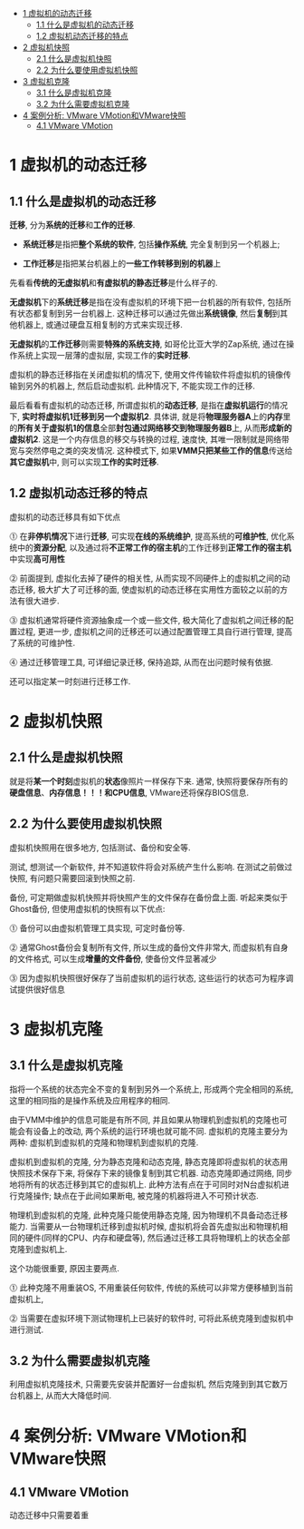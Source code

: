 
<!-- @import "[TOC]" {cmd="toc" depthFrom=1 depthTo=6 orderedList=false} -->

<!-- code_chunk_output -->

* [1 虚拟机的动态迁移](#1-虚拟机的动态迁移)
	* [1.1 什么是虚拟机的动态迁移](#11-什么是虚拟机的动态迁移)
	* [1.2 虚拟机动态迁移的特点](#12-虚拟机动态迁移的特点)
* [2 虚拟机快照](#2-虚拟机快照)
	* [2.1 什么是虚拟机快照](#21-什么是虚拟机快照)
	* [2.2 为什么要使用虚拟机快照](#22-为什么要使用虚拟机快照)
* [3 虚拟机克隆](#3-虚拟机克隆)
	* [3.1 什么是虚拟机克隆](#31-什么是虚拟机克隆)
	* [3.2 为什么需要虚拟机克隆](#32-为什么需要虚拟机克隆)
* [4 案例分析: VMware VMotion和VMware快照](#4-案例分析-vmware-vmotion和vmware快照)
	* [4.1 VMware VMotion](#41-vmware-vmotion)

<!-- /code_chunk_output -->

# 1 虚拟机的动态迁移

## 1.1 什么是虚拟机的动态迁移

**迁移**, 分为**系统的迁移**和**工作的迁移**. 

- **系统迁移**是指把**整个系统的软件**, 包括**操作系统**, 完全复制到另一个机器上;

- **工作迁移**是指把某台机器上的**一些工作转移到别的机器**上

先看看**传统的无虚拟机**和**有虚拟机的静态迁移**是什么样子的. 

**无虚拟机**下的**系统迁移**是指在没有虚拟机的环境下把一台机器的所有软件, 包括所有状态都复制到另一台机器上. 这种迁移可以通过先做出**系统镜像**, 然后**复制**到其他机器上, 或通过硬盘互相复制的方式来实现迁移.

**无虚拟机**的**工作迁移**则需要**特殊的系统支持**, 如哥伦比亚大学的Zap系统, 通过在操作系统上实现一层薄的虚拟层, 实现工作的**实时迁移**. 

虚拟机的静态迁移指在关闭虚拟机的情况下, 使用文件传输软件将虚拟机的镜像传输到另外的机器上, 然后启动虚拟机. 此种情况下, 不能实现工作的迁移.

最后看看有虚拟机的动态迁移, 所谓虚拟机的**动态迁移**, 是指在**虚拟机运行**的情况下, **实时将虚拟机1迁移到另一个虚拟机2**. 具体讲, 就是将**物理服务器A**上的**内存**里的**所有关于虚拟机1的信息**全部**封包通过网络移交到物理服务器B**上, 从而**形成新的虚拟机2**. 这是一个内存信息的移交与转换的过程, 速度快, 其唯一限制就是网络带宽与突然停电之类的突发情况. 这种模式下, 如果**VMM只把某些工作的信息**传送给**其它虚拟机**中, 则可以实现**工作的实时迁移**.

## 1.2 虚拟机动态迁移的特点

虚拟机的动态迁移具有如下优点

⓵ 在**非停机情况**下进行**迁移**, 可实现**在线的系统维护**, 提高系统的**可维护性**, 优化系统中的**资源分配**, 以及通过将**不正常工作的宿主机**的工作迁移到**正常工作的宿主机**中实现**高可用性**

⓶ 前面提到, 虚拟化去掉了硬件的相关性, 从而实现不同硬件上的虚拟机之间的动态迁移, 极大扩大了可迁移的面, 使虚拟机的动态迁移在实用性方面较之以前的方法有很大进步.

⓷ 虚拟机通常将硬件资源抽象成一个或一些文件, 极大简化了虚拟机之间迁移的配置过程, 更进一步, 虚拟机之间的迁移还可以通过配置管理工具自行进行管理, 提高了系统的可维护性.

⓸ 通过迁移管理工具, 可详细记录迁移, 保持追踪, 从而在出问题时候有依据.

还可以指定某一时刻进行迁移工作.

# 2 虚拟机快照

## 2.1 什么是虚拟机快照

就是将**某一个时刻**虚拟机的**状态**像照片一样保存下来. 通常, 快照将要保存所有的**硬盘信息**、**内存信息！！！**和**CPU信息**, VMware还将保存BIOS信息.

## 2.2 为什么要使用虚拟机快照

虚拟机快照用在很多地方, 包括测试、备份和安全等. 

测试, 想测试一个新软件, 并不知道软件将会对系统产生什么影响. 在测试之前做过快照, 有问题只需要回滚到快照之前.

备份, 可定期做虚拟机快照并将快照产生的文件保存在备份盘上面. 听起来类似于Ghost备份, 但使用虚拟机的快照有以下优点:

⓵ 备份可以由虚拟机管理工具实现, 可定时备份等.

⓶ 通常Ghost备份会复制所有文件, 所以生成的备份文件非常大, 而虚拟机有自身的文件格式, 可以生成**增量的文件备份**, 使备份文件显著减少

⓷ 因为虚拟机快照很好保存了当前虚拟机的运行状态, 这些运行的状态可为程序调试提供很好信息

# 3 虚拟机克隆

## 3.1 什么是虚拟机克隆

指将一个系统的状态完全不变的复制到另外一个系统上, 形成两个完全相同的系统, 这里的相同指的是操作系统及应用程序的相同. 

由于VMM中维护的信息可能是有所不同, 并且如果从物理机到虚拟机的克隆也可能会有设备上的改动, 两个系统的运行环境也就可能不同. 虚拟机的克隆主要分为两种: 虚拟机到虚拟机的克隆和物理机到虚拟机的克隆.

虚拟机到虚拟机的克隆, 分为静态克隆和动态克隆, 静态克隆即将虚拟机的状态用快照技术保存下来, 将保存下来的镜像复制到其它机器. 动态克隆即通过网络, 同步地将所有的状态迁移到其它的虚拟机上. 此种方法有点在于可同时对N台虚拟机进行克隆操作; 缺点在于此间如果断电, 被克隆的机器将进入不可预计状态.

物理机到虚拟机的克隆, 此种克隆只能使用静态克隆, 因为物理机不具备动态迁移能力. 当需要从一台物理机迁移到虚拟机时候, 虚拟机将会首先虚拟出和物理机相同的硬件(同样的CPU、内存和硬盘等), 然后通过迁移工具将物理机上的状态全部克隆到虚拟机上. 

这个功能很重要, 原因主要两点.

⓵ 此种克隆不用重装OS, 不用重装任何软件, 传统的系统可以非常方便移植到当前虚拟机上, 

⓶ 当需要在虚拟环境下测试物理机上已装好的软件时, 可将此系统克隆到虚拟机中进行测试.

## 3.2 为什么需要虚拟机克隆

利用虚拟机克隆技术, 只需要先安装并配置好一台虚拟机, 然后克隆到到其它数万台机器上, 从而大大降低时间.

# 4 案例分析: VMware VMotion和VMware快照

## 4.1 VMware VMotion

动态迁移中只需要着重